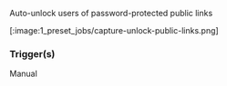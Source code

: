
Auto-unlock users of password-protected public links

[:image:1_preset_jobs/capture-unlock-public-links.png]

### Trigger(s)
Manual


